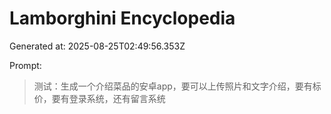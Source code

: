 # Lamborghini Encyclopedia
Generated at: 2025-08-25T02:49:56.353Z

Prompt:
> 测试：生成一个介绍菜品的安卓app，要可以上传照片和文字介绍，要有标价，要有登录系统，还有留言系统
